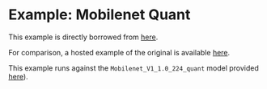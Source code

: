 # Example: Mobilenet Quant

This example is directly borrowed from [here](https://github.com/tensorflow/tfjs-examples/tree/3fe65db5673477c84faf52467b39f99673c86879/mobilenet).

For comparison, a hosted example of the original is available [here](https://storage.googleapis.com/tfjs-examples/mobilenet/dist/index.html).

This example runs against the `Mobilenet_V1_1.0_224_quant` model provided [here](https://www.tensorflow.org/lite/guide/hosted_models#quantized_models)).
